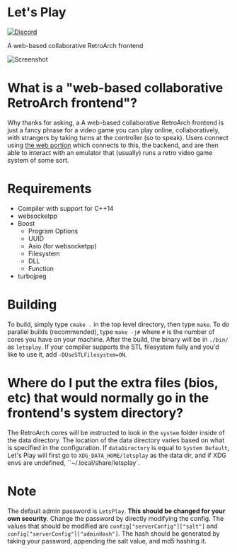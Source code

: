 # Let's Play

[![Discord](https://discordapp.com/api/guilds/572941118065606667/widget.png)](https://discord.gg/GNChjnn)

A web-based collaborative RetroArch frontend

![Screenshot](https://raw.githubusercontent.com/ctrlaltf2/lets-play-server/master/screenshot.png)

# What is a "web-based collaborative RetroArch frontend"?
Why thanks for asking, a A web-based collaborative RetroArch frontend is just a fancy phrase for a video game you can play online, collaboratively, with strangers by taking turns at the controller (so to speak). Users connect using [the web portion](https://github.com/ctrlaltf2/lets-play-client) which connects to this, the backend, and are then able to interact with an emulator that (usually) runs a retro video game system of some sort.

# Requirements
 - Compiler with support for C++14
 - websocketpp
 - Boost
    - Program Options
    - UUID
    - Asio (for websocketpp)
    - Filesystem
    - DLL
    - Function
 - turbojpeg

# Building
To build, simply type `cmake .` in the top level directory, then type `make`. To do parallel builds (recommended), type `make -j#` where `#` is the number of cores you have on your machine. After the build, the binary will be in `./bin/` as `letsplay`. If your compiler supports the STL filesystem fully and you'd like to use it, add `-DUseSTLFilesystem=ON`.

# Where do I put the extra files (bios, etc) that would normally go in the frontend's system directory?
The RetroArch cores will be instructed to look in the `system` folder inside of the data directory. The location of the data directory varies based on what is specified in the configuration. If `dataDirectory` is equal to `System Default`, Let's Play will first go to `XDG_DATA_HOME/letsplay` as the data dir, and if XDG envs are undefined, ``~/.local/share/letsplay`.

# Note
The default admin password is `LetsPlay`. **This should be changed for your own security**. Change the password by directly modifying the config. The values that should be modified are `config["serverConfig"]["salt"]` and `config["serverConfig"]["adminHash"]`. The hash should be generated by taking your password, appending the salt value, and md5 hashing it.
